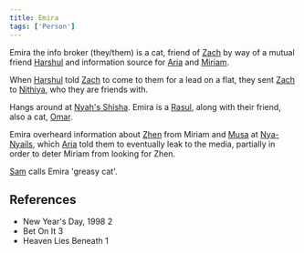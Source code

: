 ```yaml
---
title: Emira
tags: ['Person']
---
```

Emira the info broker (they/them) is a cat, friend of [Zach](wiki/Zach.md) by way of a mutual friend [Harshul](wiki/Harshul.md) and information source for [Aria](wiki/Aria.md) and [Miriam](wiki/Miriam.md).

When [Harshul](wiki/Harshul.md) told [Zach](wiki/Zach.md) to come to them for a lead on a flat, they sent [Zach](wiki/Zach.md) to [Nithiya](wiki/Nithiya.md), who they are friends with.

Hangs around at [Nyah's Shisha](wiki/Nyahs%20Shisha.md). Emira is a [Rasul](wiki/Rasul.md), along with their friend, also a cat, [Omar](wiki/Omar).

Emira overheard information about [Zhen](wiki/Zhen.md) from Miriam and [Musa](wiki/Musa.md) at [Nya-Nyails](wiki/Nya-Nyails.md), which [Aria](wiki/Aria.md) told them to eventually leak to the media, partially in order to deter Miriam from looking for Zhen.

[Sam](wiki/Sam.md) calls Emira 'greasy cat'.
## References
- New Year's Day, 1998 2
- Bet On It 3
- Heaven Lies Beneath 1
